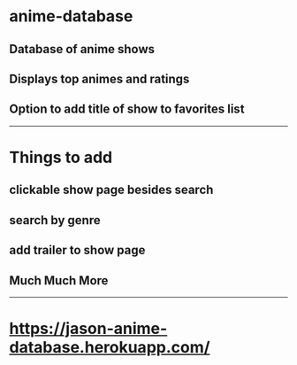# anime-database
## Database of anime shows
## Displays top animes and ratings
## Option to add title of show to favorites list
----------------------------------------------------------
# Things to add
## clickable show page besides search
## search by genre
## add trailer to show page
## Much Much More
----------------------------------------------------------
# https://jason-anime-database.herokuapp.com/
